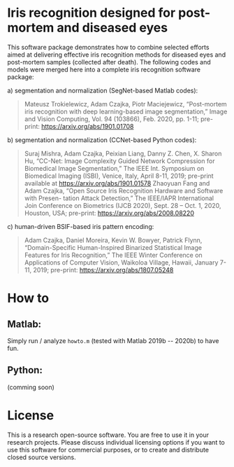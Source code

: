 # Iris recognition designed for post-mortem and diseased eyes

This software package demonstrates how to combine selected efforts aimed at delivering effective iris recognition methods for diseased eyes and post-mortem samples (collected after death). The following codes and models were merged here into a complete iris recognition software package:

a) segmentation and normalization (SegNet-based Matlab codes):
> Mateusz Trokielewicz, Adam Czajka, Piotr Maciejewicz, “Post-mortem iris recognition with deep learning-based image segmentation,” Image and Vision Computing, Vol. 94 (103866), Feb. 2020, pp. 1-11; pre-print: https://arxiv.org/abs/1901.01708

b) segmentation and normalization (CCNet-based Python codes):
> Suraj Mishra, Adam Czajka, Peixian Liang, Danny Z. Chen, X. Sharon Hu, “CC-Net: Image Complexity Guided Network Compression for Biomedical Image Segmentation,” The IEEE Int. Symposium on Biomedical Imaging (ISBI), Venice, Italy, April 8-11, 2019; pre-print available at https://arxiv.org/abs/1901.01578
> Zhaoyuan Fang and Adam Czajka, “Open Source Iris Recognition Hardware and Software with Presen- tation Attack Detection,” The IEEE/IAPR International Join Conference on Biometrics (IJCB 2020), Sept. 28 – Oct. 1, 2020, Houston, USA; pre-print: https://arxiv.org/abs/2008.08220

c) human-driven BSIF-based iris pattern encoding:
> Adam Czajka, Daniel Moreira, Kevin W. Bowyer, Patrick Flynn, “Domain-Specific Human-Inspired Binarized Statistical Image Features for Iris Recognition,” The IEEE Winter Conference on Applications of Computer Vision, Waikoloa Village, Hawaii, January 7-11, 2019; pre-print: https://arxiv.org/abs/1807.05248

# How to

## Matlab:
Simply run / analyze `howto.m` (tested with Matlab 2019b -- 2020b) to have fun.

## Python: 
(comming soon)

# License

This is a research open-source software. You are free to use it in your research projects. Please discuss individual licensing options if you want to use this software for commercial purposes, or to create and distribute closed source versions.
